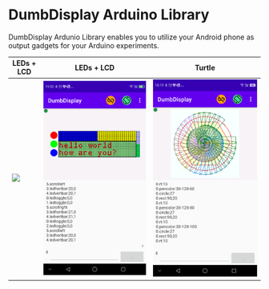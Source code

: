 # DumbDisplay Arduino Library

DumbDisplay Ardunio Library enables you to utilize your Android phone as output gadgets for your Arduino experiments.

| LEDs + LCD | LEDs + LCD | Turtle |
|------------|------------|--------|
|![](https://raw.githubusercontent.com/trevorwslee/Arduino-DumbDisplay/master/screenshots/ledlcd.png)|![](https://raw.githubusercontent.com/trevorwslee/Arduino-DumbDisplay/master/screenshots/ddautopin.png)|![](https://raw.githubusercontent.com/trevorwslee/Arduino-DumbDisplay/master/screenshots/ddturtle.png)|


